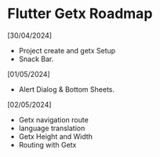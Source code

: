 # Flutter Getx Roadmap

[30/04/2024]
- Project create and getx Setup
- Snack Bar.

[01/05/2024]
- Alert Dialog & Bottom Sheets.

[02/05/2024]
- Getx navigation route
- language translation
- Getx Height and Width
- Routing with Getx
